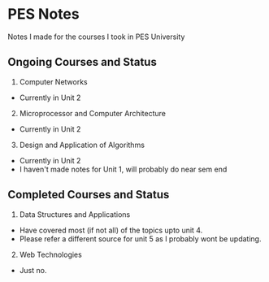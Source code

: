 # PES Notes
Notes I made for the courses I took in PES University

## Ongoing Courses and Status
1. Computer Networks
  - Currently in Unit 2

2. Microprocessor and Computer Architecture
  - Currently in Unit 2

3. Design and Application of Algorithms
  - Currently in Unit 2
  - I haven't made notes for Unit 1, will probably do near sem end


## Completed Courses and Status
1. Data Structures and Applications 
  - Have covered most (if not all) of the topics upto unit 4.
  - Please refer a different source for unit 5 as I probably wont be updating.

2. Web Technologies
  - Just no.
  

